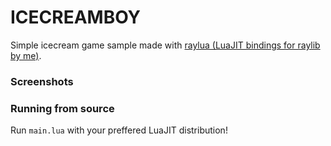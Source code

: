 # ICECREAMBOY
Simple icecream game sample made with [raylua (LuaJIT bindings for raylib by me)](https://github.com/Rabios/raylua).

### Screenshots

### Running from source

Run `main.lua` with your preffered LuaJIT distribution!
